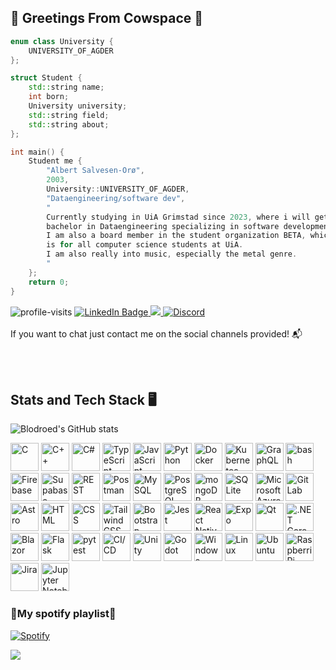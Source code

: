 ## 🥛 Greetings From Cowspace 🥛

```cpp
enum class University {
    UNIVERSITY_OF_AGDER
};

struct Student {
    std::string name;
    int born;
    University university;
    std::string field;
    std::string about;
};

int main() {
    Student me {
        "Albert Salvesen-Orø",
        2003,
        University::UNIVERSITY_OF_AGDER,
        "Dataengineering/software dev",
        "
        Currently studying in UiA Grimstad since 2023, where i will get a 
        bachelor in Dataengineering specializing in software development.
        I am also a board member in the student organization BETA, which 
        is for all computer science students at UiA. 
        I am also really into music, especially the metal genre.
        "
    };
    return 0;
}
```
<div id="badges">
  <img src="https://komarev.com/ghpvc/?username=blodroed&style=for-the-badge&color=ffa600&label=Glasses+of+Milk" alt="profile-visits"/>
  <a href="https://no.linkedin.com/in/albert-salvesen-oroe">
    <img src="https://img.shields.io/badge/LinkedIn-blue?style=for-the-badge&logo=linkedin&logoColor=white" alt="LinkedIn Badge"/>
  </a>
  <a href="mailto:alberts-o@outlook.com">
    <img src="https://img.shields.io/badge/Outlook-0078D4?style=for-the-badge&logo=microsoft-outlook&logoColor=white">
  </a>
  <a href="https://discordapp.com/users/147331017865297920">
    <img src="https://img.shields.io/badge/Discord-7289DA?style=for-the-badge&logo=discord&logoColor=white" alt="Discord">
  </a>
</div>
<br>
If you want to chat just contact me on the social channels provided! 📬

<br><br>
## Stats and Tech Stack 🖥️
![Blodroed's GitHub stats](https://github-readme-stats.vercel.app/api?username=blodroed&show_icons=true&theme=radical)

<div >
	<img width="45" src="https://raw.githubusercontent.com/marwin1991/profile-technology-icons/refs/heads/main/icons/c.png" alt="C" title="C"/>
	<img width="45" src="https://raw.githubusercontent.com/marwin1991/profile-technology-icons/refs/heads/main/icons/c++.png" alt="C++" title="C++"/>
	<img width="45" src="https://raw.githubusercontent.com/marwin1991/profile-technology-icons/refs/heads/main/icons/c%23.png" alt="C#" title="C#"/>
	<img width="45" src="https://raw.githubusercontent.com/marwin1991/profile-technology-icons/refs/heads/main/icons/typescript.png" alt="TypeScript" title="TypeScript"/>
	<img width="45" src="https://raw.githubusercontent.com/marwin1991/profile-technology-icons/refs/heads/main/icons/javascript.png" alt="JavaScript" title="JavaScript"/>
	<img width="45" src="https://raw.githubusercontent.com/marwin1991/profile-technology-icons/refs/heads/main/icons/python.png" alt="Python" title="Python"/>
	<img width="45" src="https://raw.githubusercontent.com/marwin1991/profile-technology-icons/refs/heads/main/icons/docker.png" alt="Docker" title="Docker"/>
	<img width="45" src="https://raw.githubusercontent.com/marwin1991/profile-technology-icons/refs/heads/main/icons/kubernetes.png" alt="Kubernetes" title="Kubernetes"/>
	<img width="45" src="https://raw.githubusercontent.com/marwin1991/profile-technology-icons/refs/heads/main/icons/graphql.png" alt="GraphQL" title="GraphQL"/>
	<img width="45" src="https://raw.githubusercontent.com/marwin1991/profile-technology-icons/refs/heads/main/icons/bash.png" alt="bash" title="bash"/>
	<img width="45" src="https://raw.githubusercontent.com/marwin1991/profile-technology-icons/refs/heads/main/icons/firebase.png" alt="Firebase" title="Firebase"/>
	<img width="45" src="https://raw.githubusercontent.com/marwin1991/profile-technology-icons/refs/heads/main/icons/supabase.png" alt="Supabase" title="Supabase"/>
	<img width="45" src="https://raw.githubusercontent.com/marwin1991/profile-technology-icons/refs/heads/main/icons/rest.png" alt="REST" title="REST"/>
	<img width="45" src="https://raw.githubusercontent.com/marwin1991/profile-technology-icons/refs/heads/main/icons/postman.png" alt="Postman" title="Postman"/>
	<img width="45" src="https://raw.githubusercontent.com/marwin1991/profile-technology-icons/refs/heads/main/icons/mysql.png" alt="MySQL" title="MySQL"/>
	<img width="45" src="https://raw.githubusercontent.com/marwin1991/profile-technology-icons/refs/heads/main/icons/postgresql.png" alt="PostgreSQL" title="PostgreSQL"/>
	<img width="45" src="https://raw.githubusercontent.com/marwin1991/profile-technology-icons/refs/heads/main/icons/mongodb.png" alt="mongoDB" title="mongoDB"/>
	<img width="45" src="https://raw.githubusercontent.com/marwin1991/profile-technology-icons/refs/heads/main/icons/sqlite.png" alt="SQLite" title="SQLite"/>
	<img width="45" src="https://raw.githubusercontent.com/marwin1991/profile-technology-icons/refs/heads/main/icons/microsoft_azure.png" alt="Microsoft Azure" title="Microsoft Azure"/>
	<img width="45" src="https://raw.githubusercontent.com/marwin1991/profile-technology-icons/refs/heads/main/icons/gitlab.png" alt="GitLab" title="GitLab"/>
	<img width="45" src="https://raw.githubusercontent.com/marwin1991/profile-technology-icons/refs/heads/main/icons/astro.png" alt="Astro" title="Astro"/>
	<img width="45" src="https://raw.githubusercontent.com/marwin1991/profile-technology-icons/refs/heads/main/icons/html.png" alt="HTML" title="HTML"/>
	<img width="45" src="https://raw.githubusercontent.com/marwin1991/profile-technology-icons/refs/heads/main/icons/css.png" alt="CSS" title="CSS"/>
	<img width="45" src="https://raw.githubusercontent.com/marwin1991/profile-technology-icons/refs/heads/main/icons/tailwind_css.png" alt="Tailwind CSS" title="Tailwind CSS"/>
	<img width="45" src="https://raw.githubusercontent.com/marwin1991/profile-technology-icons/refs/heads/main/icons/bootstrap.png" alt="Bootstrap" title="Bootstrap"/>
	<img width="45" src="https://raw.githubusercontent.com/marwin1991/profile-technology-icons/refs/heads/main/icons/jest.png" alt="Jest" title="Jest"/>
	<img width="45" src="https://raw.githubusercontent.com/marwin1991/profile-technology-icons/refs/heads/main/icons/react.png" alt="React Native" title="React Native"/>
	<img width="45" src="https://raw.githubusercontent.com/marwin1991/profile-technology-icons/refs/heads/main/icons/expo.png" alt="Expo" title="Expo"/>
	<img width="45" src="https://raw.githubusercontent.com/marwin1991/profile-technology-icons/refs/heads/main/icons/qt.png" alt="Qt" title="Qt"/>
	<img width="45" src="https://raw.githubusercontent.com/marwin1991/profile-technology-icons/refs/heads/main/icons/_net_core.png" alt=".NET Core" title=".NET Core"/>
	<img width="45" src="https://raw.githubusercontent.com/marwin1991/profile-technology-icons/refs/heads/main/icons/blazor.png" alt="Blazor" title="Blazor"/>
	<img width="45" src="https://raw.githubusercontent.com/marwin1991/profile-technology-icons/refs/heads/main/icons/flask.png" alt="Flask" title="Flask"/>
	<img width="45" src="https://raw.githubusercontent.com/marwin1991/profile-technology-icons/refs/heads/main/icons/pytest.png" alt="pytest" title="pytest"/>
	<img width="45" src="https://raw.githubusercontent.com/marwin1991/profile-technology-icons/refs/heads/main/icons/ci_cd.png" alt="CI/CD" title="CI/CD"/>
	<img width="45" src="https://raw.githubusercontent.com/marwin1991/profile-technology-icons/refs/heads/main/icons/unity.png" alt="Unity" title="Unity"/>
	<img width="45" src="https://raw.githubusercontent.com/marwin1991/profile-technology-icons/refs/heads/main/icons/godot.png" alt="Godot" title="Godot"/>
	<img width="45" src="https://raw.githubusercontent.com/marwin1991/profile-technology-icons/refs/heads/main/icons/windows.png" alt="Windows" title="Windows"/>
	<img width="45" src="https://raw.githubusercontent.com/marwin1991/profile-technology-icons/refs/heads/main/icons/linux.png" alt="Linux" title="Linux"/>
	<img width="45" src="https://raw.githubusercontent.com/marwin1991/profile-technology-icons/refs/heads/main/icons/ubuntu.png" alt="Ubuntu" title="Ubuntu"/>
	<img width="45" src="https://raw.githubusercontent.com/marwin1991/profile-technology-icons/refs/heads/main/icons/raspberri_pi.png" alt="Raspberri Pi" title="Raspberri Pi"/>
	<img width="45" src="https://raw.githubusercontent.com/marwin1991/profile-technology-icons/refs/heads/main/icons/jira.png" alt="Jira" title="Jira"/>
	<img width="45" src="https://raw.githubusercontent.com/marwin1991/profile-technology-icons/refs/heads/main/icons/jupyter_notebook.png" alt="Jupyter Notebook" title="Jupyter Notebook"/>
</div>

### 🤘My spotify playlist🤘 
<a href="https://open.spotify.com/playlist/1rHIqcrBWuOAPxGhBR22an?si=dca92a2aa8cb40b1">
    <img src="https://img.shields.io/badge/Spotify-1DB954?style=for-the-badge&logo=spotify&logoColor=white" alt="Spotify">
</a>

![](https://hit.yhype.me/github/profile?user_id=56978955)
